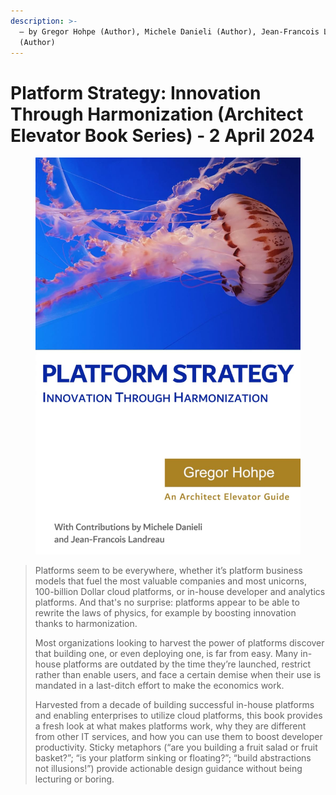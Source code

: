 ```yaml
---
description: >-
  – by Gregor Hohpe (Author), Michele Danieli (Author), Jean-Francois Landreau
  (Author)
---
```


# Platform Strategy: Innovation Through Harmonization (Architect Elevator Book Series) - 2 April 2024

<figure><img src="../../../.gitbook/assets/image (1).png" alt=""><figcaption></figcaption></figure>

> Platforms seem to be everywhere, whether it’s platform business models that fuel the most valuable companies and most unicorns, 100-billion Dollar cloud platforms, or in-house developer and analytics platforms. And that's no surprise: platforms appear to be able to rewrite the laws of physics, for example by boosting innovation thanks to harmonization.
>
> Most organizations looking to harvest the power of platforms discover that building one, or even deploying one, is far from easy. Many in-house platforms are outdated by the time they’re launched, restrict rather than enable users, and face a certain demise when their use is mandated in a last-ditch effort to make the economics work.
>
> Harvested from a decade of building successful in-house platforms and enabling enterprises to utilize cloud platforms, this book provides a fresh look at what makes platforms work, why they are different from other IT services, and how you can use them to boost developer productivity. Sticky metaphors (“are you building a fruit salad or fruit basket?”; “is your platform sinking or floating?”; “build abstractions not illusions!”) provide actionable design guidance without being lecturing or boring.
